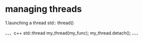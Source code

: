 # managing threads 
1.launching a thread
std:: thread() 

、、、c++
  std::thread my_thread(my_func);
  my_thread.detach();
、、、

